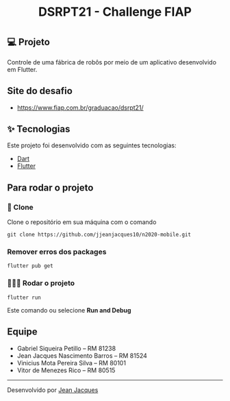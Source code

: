 <h1 align="center"> DSRPT21 - Challenge FIAP <h1>

## 💻 Projeto

Controle de uma fábrica de robôs por meio de um aplicativo desenvolvido em Flutter.

## Site do desafio

- https://www.fiap.com.br/graduacao/dsrpt21/

## :sparkles: Tecnologias

Este projeto foi desenvolvido com as seguintes tecnologias:

- [Dart](https://dart.dev/)
- [Flutter](https://flutter.dev/)

## Para rodar o projeto

### 🧾 Clone
Clone o repositório em sua máquina com o comando

```git clone https://github.com/jjeanjacques10/n2020-mobile.git```

### Remover erros dos packages
```flutter pub get```

### 🏃🏻‍♂️ Rodar o projeto

```flutter run```

Este comando ou selecione **Run and Debug**

## Equipe

- Gabriel Siqueira Petillo – RM 81238 
- Jean Jacques Nascimento Barros – RM 81524 
- Vinicius Mota Pereira Silva – RM 80101 
- Vitor de Menezes Rico – RM 80515

---

Desenvolvido por [Jean Jacques](https://github.com/jjeanjacques10) 
